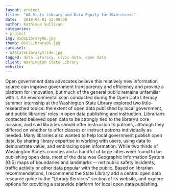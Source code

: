 ```yaml
---
layout: project
title:  "WA State Library and Data Equity for Mainstreet"
date:   2018-06-01 12:00:00
author: Kathleen Sullivan
categories:
- project
img: OSOSLibraryOG.jpg
thumb: OSOSLibraryOG.jpg
carousel:
- WAStateLibrarySlide.jpg
tagged: data literacy, civic data, open data
client: Washington State Library
website: 
---
```

Open government data advocates believe this relatively new information source can improve government transparency and efficiency and provide a platform for innovation, but much of the general public remains unfamiliar with it. An environmental scan conducted during the Open Data Literacy summer internship at the Washington State Library explored two little-researched topics: the extent of open data published by local government, and public libraries’ roles in open data publishing and instruction. Librarians contacted believed open data to be strongly tied to the library’s core mission, and said libraries should offer instruction to patrons, although they differed on whether to offer classes or instruct patrons individually as needed. Many libraries also wanted to help local government publish open data, by sharing library expertise in working with users, using data to demonstrate value, and embracing open information. While two thirds of Washington State’s counties and a handful of large cities were found to be publishing open data, most of the data was Geographic Information System (GIS) maps of boundaries and landmarks -- not public safety incidents, traffic activity or other data popular with the public. Based on librarian recommendations, I recommend the State Library add a central open data resource guide to the “Library Services” section of its website, and explore options for providing a statewide platform for local open data publishing. 
